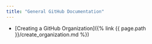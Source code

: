 ```yaml
---
title: "General GitHub Documentation"
---
```


* [Creating a GitHub Organization]({% link {{ page.path }}/create_organization.md %})
